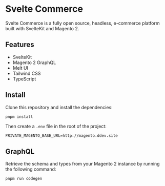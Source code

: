 # Svelte Commerce

Svelte Commerce is a fully open source, headless, e-commerce platform built with SvelteKit and Magento 2.

## Features

- SvelteKit
- Magento 2 GraphQL
- Melt UI
- Tailwind CSS
- TypeScript

## Install

Clone this repository and install the dependencies:

```bash
pnpm install
```

Then create a `.env` file in the root of the project:

```env
PRIVATE_MAGENTO_BASE_URL=http://magento.ddev.site
```

## GraphQL

Retrieve the schema and types from your Magento 2 instance by running the following command:

```bash
pnpm run codegen
```
